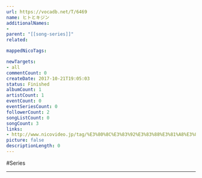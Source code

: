 ```yaml
---
url: https://vocadb.net/T/6469
name: ヒトとキジン
additionalNames: 
- 
parent: "[[song-series]]"
related:

mappedNicoTags:

newTargets:
- all
commentCount: 0
createDate: 2017-10-21T19:05:03
status: Finished
albumCount: 1
artistCount: 1
eventCount: 0
eventSeriesCount: 0
followerCount: 2
songListCount: 0
songCount: 3
links: 
- http://www.nicovideo.jp/tag/%E3%80%8C%E3%83%92%E3%83%88%E3%81%A8%E3%82%AD%E3%82%B8%E3%83%B3%E3%80%8D%E3%82%B7%E3%83%AA%E3%83%BC%E3%82%BA
picture: false
descriptionLength: 0
---
```


#Series



---

